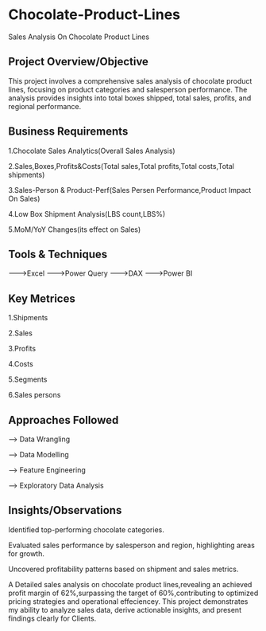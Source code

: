 # Chocolate-Product-Lines
Sales Analysis On Chocolate Product Lines
## Project Overview/Objective
This project involves a comprehensive sales analysis of chocolate product lines, focusing on product categories and salesperson performance. The analysis provides insights into total boxes shipped, total sales, profits, and regional performance.
## Business Requirements
1.Chocolate Sales Analytics(Overall Sales Analysis)

2.Sales,Boxes,Profits&Costs(Total sales,Total profits,Total costs,Total shipments)

3.Sales-Person & Product-Perf(Sales Persen Performance,Product Impact On Sales)

4.Low Box Shipment Analysis(LBS count,LBS%)

5.MoM/YoY Changes(its effect on Sales)
## Tools & Techniques
--->Excel
--->Power Query
--->DAX 
--->Power BI
## Key Metrices
1.Shipments

2.Sales

3.Profits

4.Costs

5.Segments

6.Sales persons
## Approaches Followed
--> Data Wrangling

--> Data Modelling

--> Feature Engineering

--> Exploratory Data Analysis
## Insights/Observations
Identified top-performing chocolate categories.

Evaluated sales performance by salesperson and region, highlighting areas for growth.

Uncovered profitability patterns based on shipment and sales metrics.

A Detailed sales analysis on chocolate product lines,revealing an achieved profit margin of 62\%,surpassing the target of 60\%,contributing to optimized pricing strategies and operational effeciencey. 
This project demonstrates my ability to analyze sales data, derive actionable insights, and present findings clearly for Clients.

